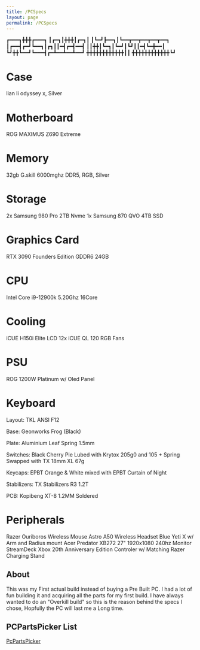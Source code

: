 ```yaml
---
title: /PCSpecs
layout: page
permalink: /PCSpecs
---
```



┏━━━┓╋╋╋┏━━━┓
┃┏━┓┃╋╋╋┃┏━┓┃
┃┗━┛┣━━┓┃┗━━┳━━┳━━┳━━┳━━┓
┃┏━━┫┏━┛┗━━┓┃┏┓┃┃━┫┏━┫━━┫
┃┃╋╋┃┗━┓┃┗━┛┃┗┛┃┃━┫┗━╋━━┃
┗┛╋╋┗━━┛┗━━━┫┏━┻━━┻━━┻━━┛
╋╋╋╋╋╋╋╋╋╋╋╋┃┃
╋╋╋╋╋╋╋╋╋╋╋╋┗┛

# Case
lian li odyssey x, Silver

# Motherboard
ROG MAXIMUS Z690 Extreme

# Memory

32gb G.skill 6000mghz DDR5, RGB, Silver

# Storage

2x Samsung 980 Pro 2TB Nvme
1x Samsung 870 QVO 4TB SSD

# Graphics Card

RTX 3090 Founders Edition GDDR6 24GB

# CPU

Intel  Core i9-12900k 5.20Ghz 16Core

# Cooling

iCUE H150i Elite LCD 
12x iCUE QL 120 RGB Fans

# PSU

ROG 1200W Platinum w/ Oled Panel

# Keyboard

Layout: TKL ANSI F12

Base: Geonworks Frog (Black)

Plate: Aluminium Leaf Spring 1.5mm

Switches: Black Cherry Pie Lubed with Krytox 205g0 and 105 + Spring Swapped with TX 18mm XL 67g

Keycaps: EPBT Orange & White mixed with EPBT Curtain of Night

Stabilizers: TX Stabilizers R3 1.2T

PCB: Kopibeng XT-8 1.2MM Soldered

# Peripherals

Razer Ouriboros Wireless Mouse
Astro A50 Wireless Headset
Blue Yeti X w/ Arm and Radius mount
Acer Predator XB272 27" 1920x1080 240hz Monitor
StreamDeck
Xbox 20th Anniversary Edition Controler w/ Matching Razer Charging Stand



## About

This was my First actual build instead of buying a Pre Built PC. I had a lot of fun building it and acquiring all the parts for my first build. I have always wanted to do an "Overkill build" so this is the reason behind the specs I chose, Hopfully the PC will last me a Long time.

## PCPartsPicker List
[PcPartsPicker](https://pcpartpicker.com/user/Snipeeey/saved/#view=Y9HvjX)

